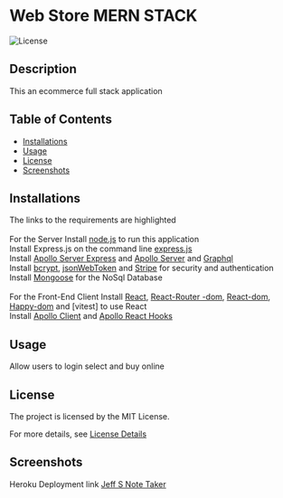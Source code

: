 
# Web Store MERN STACK

![License](https://img.shields.io/badge/License-MIT-yellow.svg)

## Description
This an ecommerce full stack application

## Table of Contents


* [Installations](#installations)
* [Usage](#usage)
* [License](#license)
* [Screenshots](#screenshots)


## Installations
The links to the requirements are highlighted<br><br>
For the Server Install [node.js](https://nodejs.org/en) to run this application<br>
Install Express.js on the command line [express.js](https://www.npmjs.com/package/)<br>
Install [Apollo Server Express](https://www.npmjs.com/package/apollo-server-express) and [Apollo Server](https://www.npmjs.com/package/@apollo/server) and [Graphql](https://www.npmjs.com/package/graphql)<br>
Install [bcrypt](https://www.npmjs.com/package/bcrypt), [jsonWebToken](https://www.npmjs.com/package/jsonwebtoken) and [Stripe](https://www.npmjs.com/package/stripe) for security and authentication<br>
Install [Mongoose](https://www.npmjs.com/package/mongoose) for the NoSql Database<br><br>
For the Front-End Client Install [React](https://www.npmjs.com/package/react), [React-Router -dom](https://www.npmjs.com/package/react-router-dom), [React-dom](https://www.npmjs.com/package/react-dom/package/bootstrap), [Happy-dom](https://www.npmjs.com/package/happy-dom) and [vitest] to use React<br>
Install [Apollo Client](https://www.npmjs.com/package/@apollo/client) and [Apollo React Hooks](https://www.npmjs.com/package/@apollo/react-hooks)



## Usage
Allow users to login select and buy online

## License
The project is licensed by the MIT License.

For more details, see [License Details](https://choosealicense.com/licenses/mit/)

## Screenshots
Heroku Deployment link [Jeff S Note Taker](https://jeff-s-note-taker-0672484e28ca.herokuapp.com/)
